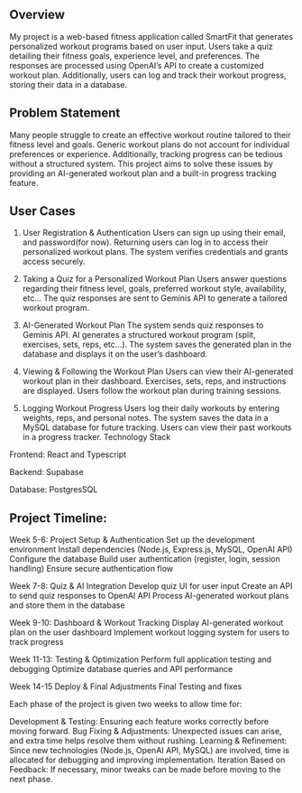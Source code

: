 Overview
----
My project is a web-based fitness application called SmartFit that generates personalized workout programs based on user input. Users take a quiz detailing their fitness goals, experience level, and preferences. The responses are processed using OpenAI’s API to create a customized workout plan. Additionally, users can log and track their workout progress, storing their data in a database.

Problem Statement
----
Many people struggle to create an effective workout routine tailored to their fitness level and goals. Generic workout plans do not account for individual preferences or experience. Additionally, tracking progress can be tedious without a structured system. This project aims to solve these issues by providing an AI-generated workout plan and a built-in progress tracking feature.

User Cases
----
1. User Registration & Authentication
Users can sign up using their email, and password(for now).
Returning users can log in to access their personalized workout plans.
The system verifies credentials and grants access securely.

3. Taking a Quiz for a Personalized Workout Plan
Users answer questions regarding their fitness level, goals, preferred workout style, availability, etc...
The quiz responses are sent to Geminis API to generate a tailored workout program.

4. AI-Generated Workout Plan
The system sends quiz responses to Geminis API.
AI generates a structured workout program (split, exercises, sets, reps, etc...).
The system saves the generated plan in the database and displays it on the user’s dashboard.

5. Viewing & Following the Workout Plan
Users can view their AI-generated workout plan in their dashboard.
Exercises, sets, reps, and instructions are displayed.
Users follow the workout plan during training sessions.

6. Logging Workout Progress
Users log their daily workouts by entering weights, reps, and personal notes.
The system saves the data in a MySQL database for future tracking.
Users can view their past workouts in a progress tracker.
Technology Stack

Frontend:
React and Typescript

Backend:
Supabase

Database:
PostgresSQL 

Project Timeline:
-------
Week 5-6: Project Setup & Authentication
Set up the development environment
Install dependencies (Node.js, Express.js, MySQL, OpenAI API)
Configure the database
Build user authentication (register, login, session handling)
Ensure secure authentication flow

Week 7-8: Quiz & AI Integration
Develop quiz UI for user input
Create an API to send quiz responses to OpenAI API
Process AI-generated workout plans and store them in the database

Week 9-10: Dashboard & Workout Tracking
Display AI-generated workout plan on the user dashboard
Implement workout logging system for users to track progress

Week 11-13: Testing & Optimization
Perform full application testing and debugging
Optimize database queries and API performance

Week 14-15 Deploy & Final Adjustments 
Final Testing and fixes

Each phase of the project is given two weeks to allow time for:

Development & Testing: Ensuring each feature works correctly before moving forward.
Bug Fixing & Adjustments: Unexpected issues can arise, and extra time helps resolve them without rushing.
Learning & Refinement: Since new technologies (Node.js, OpenAI API, MySQL) are involved, time is allocated for debugging and improving implementation.
Iteration Based on Feedback: If necessary, minor tweaks can be made before moving to the next phase.
